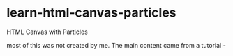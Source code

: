 # learn-html-canvas-particles
HTML Canvas with Particles

most of this was not created by me.  The main content came from a tutorial - 

